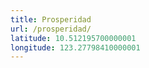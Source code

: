 ```yaml
---
title: Prosperidad
url: /prosperidad/
latitude: 10.512195700000001
longitude: 123.27798410000001
---
```

